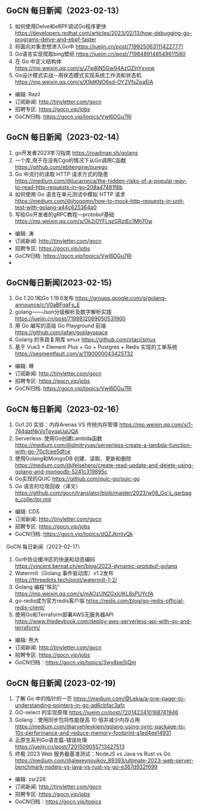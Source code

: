 ## GoCN 每日新闻（2023-02-13）

1. 如何使用Delve和eBPF调试Go程序更快 https://developers.redhat.com/articles/2023/02/13/how-debugging-go-programs-delve-and-ebpf-faster
2. 将面向对象思想渗入Go中 https://juejin.cn/post/7199250631114227771
3. Go语言实现爬取bing壁纸 https://juejin.cn/post/7198489148549611580
4. 在 Go 中定义结构体 https://mp.weixin.qq.com/s/J7w8IN5Gw94AzOZlnYxvow
5. Go设计模式实战--用状态模式实现系统工作流和状态机 https://mp.weixin.qq.com/s/X9dKNO6sd-OY2VfsZpaElA

* 编辑: Razil
* 订阅新闻: http://tinyletter.com/gocn
* 招聘专区: https://gocn.vip/jobs
* GoCN归档: https://gocn.vip/topics/Vwl6DGu7Rl

## GoCN 每日新闻（2023-02-14）

1. go开发者2023学习指南 https://roadmap.sh/golang
2. 一个库,用于在没有Cgo的情况下从Go调用C函数 https://github.com/ebitengine/purego
3. Go 中流行的读取 HTTP 请求方式的隐患 https://medium.com/@lucaronca/the-hidden-risks-of-a-popular-way-to-read-http-requests-in-go-208a47481f8b
4. 如何使用 Go 语言在单元测试中模拟 HTTP 请求 https://medium.com/@jhooomn/how-to-mock-http-requests-in-unit-test-with-golang-a44c625364a0
5. 写给Go开发者的gRPC教程—protobuf基础 https://mp.weixin.qq.com/s/Ok2j0YFLqzGRztEc1Mh70w

* 编辑: 涛
* 订阅新闻: http://tinyletter.com/gocn
* 招聘专区: https://gocn.vip/jobs
* GoCN归档: https://gocn.vip/topics/Vwl6DGu7Rl
* 
## GoCN每日新闻(2023-02-15)
1. Go 1.20.1和Go 1.19.6发布 https://groups.google.com/g/golang-announce/c/V0aBFqaFs_E
2. golang——Json分级解析及数字解析实践 https://juejin.cn/post/7199812069050531900
3. 用 Go 编写的高级 Go Playground 前端 https://github.com/iafan/goplayspace
4. Golang 的多路复用库 smux https://github.com/xtaci/smux
5. 基于 Vue3 + Element Plus + Go + Postgres + Redis 实现的工单系统 https://segmentfault.com/a/1190000043425732

* 编辑: 琳
* 订阅新闻: http://tinyletter.com/gocn
* 招聘专区: https://gocn.vip/jobs
* GoCN归档: https://gocn.vip/topics/Vwl6DGu7Rl

## GoCN 每日新闻（2023-02-16）

1. Go1.20 实验：内存Arenas VS 传统内存管理 https://mp.weixin.qq.com/s/1-744datNkVoTpvqaUaUQA
2. Serverless: 使用Go创建Lambda函数 https://medium.com/@dmitryvas/serverless-create-a-lambda-function-with-go-70cfcee5dfce
3. 使用Golang和MongoDB 创建、读取、更新和删除 https://medium.com/@ifelsehero/create-read-update-and-delete-using-golang-and-mongodb-5241c319895c
4. Go实现的QUIC https://github.com/quic-go/quic-go
5. Go 语言的垃圾回收（译文）https://github.com/gocn/translator/blob/master/2023/w06_Go's_garbage_collector.md

* 编辑: CDS
* 订阅新闻: http://tinyletter.com/gocn
* 招聘专区: https://gocn.vip/jobs
* GoCN归档: https://gocn.vip/topics/dQZJkmIyQk

GoCN 每日新闻（2023-02-17）

1. Go中协议缓冲区的快速和动态编码 https://vincent.bernat.ch/en/blog/2023-dynamic-protobuf-golang
2. Watermill（Golang 事件驱动库）v1.2发布 https://threedots.tech/post/watermill-1-2/
3. Golang 编程“珠玑” https://mp.weixin.qq.com/s/mAOzUN2GxlclKL8sPUYcfA 
4. go-redis成为官方redis客户端 https://redis.com/blog/go-redis-official-redis-client/
5. 使用Go和Terraform部署AWS无服务器API https://www.thedevbook.com/deploy-aws-serverless-api-with-go-and-terraform/

* 编辑: 熊大
* 订阅新闻: http://tinyletter.com/gocn
* 招聘专区: https://gocn.vip/jobs
* GoCN归档：https://gocn.vip/topics/3wy8peSjQm

## GoCN 每日新闻 (2023-02-19)

1. 了解 Go 中的指针的一页 https://medium.com/@Lekia/a-one-pager-to-understanding-pointers-in-go-ad6cbfac3afc
2. GO-select 的实现原理 https://juejin.cn/post/7201423410168741946
3. Golang：使用同步包将性能提高 10 倍并减少内存占用 https://medium.com/@aryehlevklein/golang-using-sync-package-to-10x-performance-and-reduce-memory-footprint-a1ed4ee14931
4. 云原生系列Go语言篇-错误处理 https://juejin.cn/post/7201509055713427513
5. 终极 2023 Web 服务器基准测试：NodeJS vs Java vs Rust vs Go https://medium.com/@alexeynovikov_89393/ultimate-2023-web-server-benchmark-nodejs-vs-java-vs-rust-vs-go-e367d932f699

* 编辑: zsr228
* 订阅新闻: http://tinyletter.com/gocn
* 招聘专区: https://gocn.vip/jobs
* GoCN归档：https://gocn.vip/topics